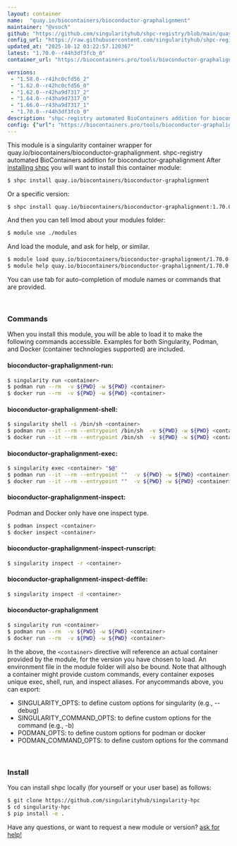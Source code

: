 ```yaml
---
layout: container
name:  "quay.io/biocontainers/bioconductor-graphalignment"
maintainer: "@vsoch"
github: "https://github.com/singularityhub/shpc-registry/blob/main/quay.io/biocontainers/bioconductor-graphalignment/container.yaml"
config_url: "https://raw.githubusercontent.com/singularityhub/shpc-registry/main/quay.io/biocontainers/bioconductor-graphalignment/container.yaml"
updated_at: "2025-10-12 03:22:57.120367"
latest: "1.70.0--r44h3df3fcb_0"
container_url: "https://biocontainers.pro/tools/bioconductor-graphalignment"

versions:
 - "1.58.0--r41hc0cfd56_2"
 - "1.62.0--r42hc0cfd56_0"
 - "1.62.0--r42ha9d7317_2"
 - "1.64.0--r43ha9d7317_0"
 - "1.66.0--r43ha9d7317_1"
 - "1.70.0--r44h3df3fcb_0"
description: "shpc-registry automated BioContainers addition for bioconductor-graphalignment"
config: {"url": "https://biocontainers.pro/tools/bioconductor-graphalignment", "maintainer": "@vsoch", "description": "shpc-registry automated BioContainers addition for bioconductor-graphalignment", "latest": {"1.70.0--r44h3df3fcb_0": "sha256:b42ea3e5c90c7e92294345092cc67d45238aea78d05b4364ce3487b13f3a7ba6"}, "tags": {"1.58.0--r41hc0cfd56_2": "sha256:ed5eb1a24c546d2d320f780dbeb3c1762fa76e8f48149abd42e61a36c39ec824", "1.62.0--r42hc0cfd56_0": "sha256:ef71b7f4f622167a8fd11bd61160c5659c8eb1334e9ad221851d22714439e151", "1.62.0--r42ha9d7317_2": "sha256:aaf500dbe4daf5c97539b3ce0be93ea5e372b567e121231d22ef082ab85e2324", "1.64.0--r43ha9d7317_0": "sha256:86761e750c2acf8d1cead97b9202385ec46e3ea55972ec6f371ac61ea0d909df", "1.66.0--r43ha9d7317_1": "sha256:182db7f3bded31fc27f2e1bd7c982bcccb0944042bd19a3251e3d810c148dd52", "1.70.0--r44h3df3fcb_0": "sha256:b42ea3e5c90c7e92294345092cc67d45238aea78d05b4364ce3487b13f3a7ba6"}, "docker": "quay.io/biocontainers/bioconductor-graphalignment"}
---
```


This module is a singularity container wrapper for quay.io/biocontainers/bioconductor-graphalignment.
shpc-registry automated BioContainers addition for bioconductor-graphalignment
After [installing shpc](#install) you will want to install this container module:


```bash
$ shpc install quay.io/biocontainers/bioconductor-graphalignment
```

Or a specific version:

```bash
$ shpc install quay.io/biocontainers/bioconductor-graphalignment:1.70.0--r44h3df3fcb_0
```

And then you can tell lmod about your modules folder:

```bash
$ module use ./modules
```

And load the module, and ask for help, or similar.

```bash
$ module load quay.io/biocontainers/bioconductor-graphalignment/1.70.0--r44h3df3fcb_0
$ module help quay.io/biocontainers/bioconductor-graphalignment/1.70.0--r44h3df3fcb_0
```

You can use tab for auto-completion of module names or commands that are provided.

<br>

### Commands

When you install this module, you will be able to load it to make the following commands accessible.
Examples for both Singularity, Podman, and Docker (container technologies supported) are included.

#### bioconductor-graphalignment-run:

```bash
$ singularity run <container>
$ podman run --rm  -v ${PWD} -w ${PWD} <container>
$ docker run --rm  -v ${PWD} -w ${PWD} <container>
```

#### bioconductor-graphalignment-shell:

```bash
$ singularity shell -s /bin/sh <container>
$ podman run --it --rm --entrypoint /bin/sh  -v ${PWD} -w ${PWD} <container>
$ docker run --it --rm --entrypoint /bin/sh  -v ${PWD} -w ${PWD} <container>
```

#### bioconductor-graphalignment-exec:

```bash
$ singularity exec <container> "$@"
$ podman run --it --rm --entrypoint ""  -v ${PWD} -w ${PWD} <container> "$@"
$ docker run --it --rm --entrypoint ""  -v ${PWD} -w ${PWD} <container> "$@"
```

#### bioconductor-graphalignment-inspect:

Podman and Docker only have one inspect type.

```bash
$ podman inspect <container>
$ docker inspect <container>
```

#### bioconductor-graphalignment-inspect-runscript:

```bash
$ singularity inspect -r <container>
```

#### bioconductor-graphalignment-inspect-deffile:

```bash
$ singularity inspect -d <container>
```



#### bioconductor-graphalignment

```bash
$ singularity run <container>
$ podman run --rm  -v ${PWD} -w ${PWD} <container>
$ docker run --rm  -v ${PWD} -w ${PWD} <container>
```


In the above, the `<container>` directive will reference an actual container provided
by the module, for the version you have chosen to load. An environment file in the
module folder will also be bound. Note that although a container
might provide custom commands, every container exposes unique exec, shell, run, and
inspect aliases. For anycommands above, you can export:

 - SINGULARITY_OPTS: to define custom options for singularity (e.g., --debug)
 - SINGULARITY_COMMAND_OPTS: to define custom options for the command (e.g., -b)
 - PODMAN_OPTS: to define custom options for podman or docker
 - PODMAN_COMMAND_OPTS: to define custom options for the command

<br>

### Install

You can install shpc locally (for yourself or your user base) as follows:

```bash
$ git clone https://github.com/singularityhub/singularity-hpc
$ cd singularity-hpc
$ pip install -e .
```

Have any questions, or want to request a new module or version? [ask for help!](https://github.com/singularityhub/singularity-hpc/issues)